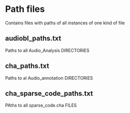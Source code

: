 # Path files

Contains files with paths of all instances of one kind of file

## audiobl_paths.txt

Paths to all Audio_Analysis DIRECTORIES

## cha_paths.txt

Paths to al Audio_annotation DIRECTORIES

## cha_sparse_code_paths.txt

PAths to all sparse_code.cha FILES


